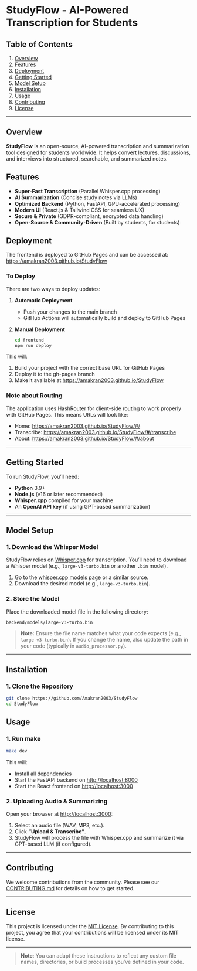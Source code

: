 # StudyFlow - AI-Powered Transcription for Students

## Table of Contents
1. [Overview](#overview)
2. [Features](#features)
3. [Deployment](#deployment)
4. [Getting Started](#getting-started)
5. [Model Setup](#model-setup)
6. [Installation](#installation)
7. [Usage](#usage)
8. [Contributing](#contributing)
9. [License](#license)

---

## Overview
**StudyFlow** is an open-source, AI-powered transcription and summarization tool designed for students worldwide. It helps convert lectures, discussions, and interviews into structured, searchable, and summarized notes.

## Features
- **Super-Fast Transcription** (Parallel Whisper.cpp processing)  
- **AI Summarization** (Concise study notes via LLMs)  
- **Optimized Backend** (Python, FastAPI, GPU-accelerated processing)  
- **Modern UI** (React.js & Tailwind CSS for seamless UX)  
- **Secure & Private** (GDPR-compliant, encrypted data handling)  
- **Open-Source & Community-Driven** (Built by students, for students)

## Deployment

The frontend is deployed to GitHub Pages and can be accessed at: https://amakran2003.github.io/StudyFlow

### To Deploy

There are two ways to deploy updates:

1. **Automatic Deployment**
   - Push your changes to the main branch
   - GitHub Actions will automatically build and deploy to GitHub Pages

2. **Manual Deployment**
   ```bash
   cd frontend
   npm run deploy
   ```

This will:
1. Build your project with the correct base URL for GitHub Pages
2. Deploy it to the gh-pages branch
3. Make it available at https://amakran2003.github.io/StudyFlow

### Note about Routing

The application uses HashRouter for client-side routing to work properly with GitHub Pages. This means URLs will look like:

- Home: https://amakran2003.github.io/StudyFlow/#/
- Transcribe: https://amakran2003.github.io/StudyFlow/#/transcribe
- About: https://amakran2003.github.io/StudyFlow/#/about

---

## Getting Started

To run StudyFlow, you’ll need:

- **Python** 3.9+  
- **Node.js** (v16 or later recommended)  
- **Whisper.cpp** compiled for your machine  
- An **OpenAI API key** (if using GPT-based summarization)

---

## Model Setup

### 1. Download the Whisper Model
StudyFlow relies on [Whisper.cpp](https://github.com/ggerganov/whisper.cpp) for transcription. You’ll need to download a Whisper model (e.g., `large-v3-turbo.bin` or another `.bin` model). 

1. Go to the [whisper.cpp models page](https://github.com/ggerganov/whisper.cpp#ggml-format) or a similar source.
2. Download the desired model (e.g., `large-v3-turbo.bin`).

### 2. Store the Model
Place the downloaded model file in the following directory:
```
backend/models/large-v3-turbo.bin
```
> **Note:** Ensure the file name matches what your code expects (e.g., `large-v3-turbo.bin`). If you change the name, also update the path in your code (typically in `audio_processor.py`).

---

## Installation

### 1. Clone the Repository
```bash
git clone https://github.com/Amakran2003/StudyFlow
cd StudyFlow
```

## Usage

### 1. Run make
```bash
make dev
```
This will:
- Install all dependencies
- Start the FastAPI backend on [http://localhost:8000](http://localhost:8000)  
- Start the React frontend on [http://localhost:3000](http://localhost:3000)

### 2. Uploading Audio & Summarizing
Open your browser at [http://localhost:3000](http://localhost:3000):
1. Select an audio file (WAV, MP3, etc.).
2. Click **“Upload & Transcribe”**.
3. StudyFlow will process the file with Whisper.cpp and summarize it via GPT-based LLM (if configured).

---

## Contributing
We welcome contributions from the community. Please see our [CONTRIBUTING.md](./CONTRIBUTING.md) for details on how to get started.

---

## License
This project is licensed under the [MIT License](./LICENSE). By contributing to this project, you agree that your contributions will be licensed under its MIT license.

---

> **Note**: You can adapt these instructions to reflect any custom file names, directories, or build processes you’ve defined in your code.